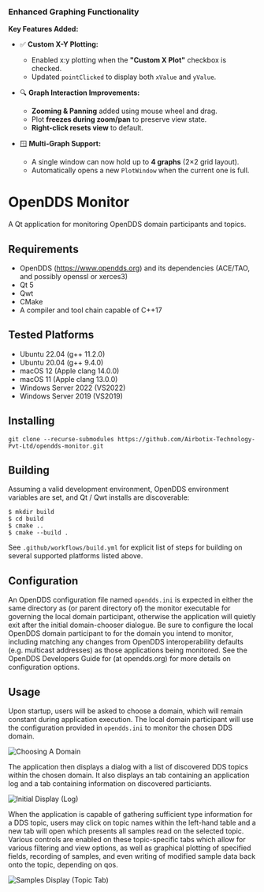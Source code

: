 ### **Enhanced Graphing Functionality**

**Key Features Added:**

* ✅ **Custom X-Y Plotting:**

  * Enabled x\:y plotting when the **"Custom X Plot"** checkbox is checked.
  * Updated `pointClicked` to display both `xValue` and `yValue`.

* 🔍 **Graph Interaction Improvements:**

  * **Zooming & Panning** added using mouse wheel and drag.
  * Plot **freezes during zoom/pan** to preserve view state.
  * **Right-click resets view** to default.

* 🪟 **Multi-Graph Support:**

  * A single window can now hold up to **4 graphs** (2×2 grid layout).
  * Automatically opens a new `PlotWindow` when the current one is full.


# OpenDDS Monitor

A Qt application for monitoring OpenDDS domain participants and topics.

## Requirements

* OpenDDS (https://www.opendds.org) and its dependencies (ACE/TAO, and possibly openssl or xerces3)
* Qt 5
* Qwt
* CMake
* A compiler and tool chain capable of C++17

## Tested Platforms

* Ubuntu 22.04 (g++ 11.2.0)
* Ubuntu 20.04 (g++ 9.4.0)
* macOS 12 (Apple clang 14.0.0)
* macOS 11 (Apple clang 13.0.0)
* Windows Server 2022 (VS2022)
* Windows Server 2019 (VS2019)

## Installing
```
git clone --recurse-submodules https://github.com/Airbotix-Technology-Pvt-Ltd/opendds-monitor.git
```

## Building

Assuming a valid development environment, OpenDDS environment variables are set, and Qt / Qwt installs are discoverable:
```
$ mkdir build
$ cd build
$ cmake ..
$ cmake --build .
```
See `.github/workflows/build.yml` for explicit list of steps for building on several supported platforms listed above.

## Configuration

An OpenDDS configuration file named `opendds.ini` is expected in either the same directory as (or parent directory of)
the monitor executable for governing the local domain participant, otherwise the application will quietly exit after the
initial domain-chooser dialogue. Be sure to configure the local OpenDDS domain participant to for the domain you intend
to monitor, including matching any changes from OpenDDS interoperability defaults (e.g. multicast addresses) as those
applications being monitored. See the OpenDDS Developers Guide for (at opendds.org) for more details on configuration
options.

## Usage

Upon startup, users will be asked to choose a domain, which will remain constant during application execution. The local
domain participant will use the configuration provided in `opendds.ini` to monitor the chosen DDS domain.

![Choosing A Domain](images/screenshot_domain.png)

The application then displays a dialog with a list of discovered DDS topics within the chosen domain. It also displays
an tab containing an application log and a tab containing information on discovered particiants.

![Initial Display (Log)](images/screenshot_log.png)

When the application is capable of gathering sufficient type information for a DDS topic, users may click on topic names
within the left-hand table and a new tab will open which presents all samples read on the selected topic. Various
controls are enabled on these topic-specific tabs which allow for various filtering and view options, as well as
graphical plotting of specified fields, recording of samples, and even writing of modified sample data back onto the
topic, depending on qos.

![Samples Display (Topic Tab)](images/screenshot_samples.png)

